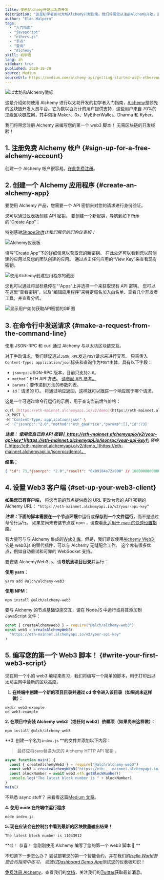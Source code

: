 ```yaml
---
title: 使用Alchemy开始以太坊开发
description: "这是初学者的以太坊Alchemy开发指南。我们将带您从注册Alchemy开始，进行命令行请求，写下您的第一个web3脚本！ 无需区块链的开发经验！"
author: "Elan Halpern"
tags:
  - "入门指南"
  - "javascript"
  - "ethers.js"
  - "节点"
  - "查询"
  - "Alchemy"
skill: 初学者
lang: zh
sidebar: true
published: 2020-10-30
source: Medium
sourceUrl: https://medium.com/alchemy-api/getting-started-with-ethereum-development-using-alchemy-c3d6a45c567f
---
```


![以太坊和Alchemy徽标](./ethereum-alchemy.png)

这是介绍如何使用 Alchemy 进行以太坊开发的初学者入门指南，[Alchemy](https://alchemyapi.io/)是领先的区块链开发人员平台。它为数以百万计的用户提供支持，这些用户来自 70%的顶级区块链应用，其中包括 Maker、0x、MyEtherWallet、Dharma 和 Kyber。

我们将带您注册 Alchemy 来编写您的第一个 web3 脚本！ 无需区块链的开发经验！

## 1. 注册免费 Alchemy 帐户 {#sign-up-for-a-free-alchemy-account}

创建一个 Alchemy 帐户很容易。[在此免费注册](https://dashboard.alchemyapi.io/signup/)。

## 2. 创建一个 Alchemy 应用程序 {#create-an-alchemy-app}

要使用 Alchemy 产品，您需要一个 API 密钥来对您的请求进行身份验证。

您可以通过[仪表板](http://dashboard.alchemyapi.io/)创建 API 密钥。 要创建一个新密钥，导航到如下所示的“Create App”：

特别感谢[_ShapeShift_](https://shapeshift.com/)_让我们展示他们的仪表板！_

![Alchemy仪表板](./alchemy-dashboard.png)

填写“Create App”下的详细信息以获取您的新密钥。 在此处还可以看到您以前创建的应用以及您的团队创建的应用。 通过点击任何应用的“View Key”来查看现有密钥。

![使用Alchemy创建应用程序的截图](./create-app.png)

您也可以通过将鼠标悬停在““Apps”上并选择一个来获取现有 API 密钥。 您可以在这里“查看密钥”，以及“编辑应用程序”来特定域名加入白名单、查看几个开发者工具，并查看分析。

![显示用户如何获取API密钥的GIF图](./pull-api-keys.gif)

## 3\. 在命令行中发送请求 {#make-a-request-from-the-command-line}

使用 JSON-RPC 和 curl 通过 Alchemy 与以太坊区块链交互。

对于手动请求，我们建议通过`JSON RPC`发送`POST`请求来进行交互。 只需传入`Content-Type: application/json`标头和查询作为`POST`主体，具有以下字段：

- `jsonrpc`: JSON-RPC 版本，目前只支持`2.0`。
- `method`：ETH API 方法。 [请参阅 API 参考。](https://docs.alchemyapi.io/documentation/alchemy-api-reference/json-rpc)
- `params`：要传递到方法的参数列表。
- `id`：请求的 ID。 将通过响应返回，这样就可以跟踪一个响应属于哪个请求。

这是一个可通过命令行运行的示例，用于查询当前燃气价格：

```bash
curl [https://eth-mainnet.alchemyapi.io/v2/demo](https://eth-mainnet.alchemyapi.io/v2/demo) \
-X POST \
-H "Content-Type: application/json" \
-d '{"jsonrpc":"2.0","method":"eth_gasPrice","params":[],"id":73}'
```

***注意： *使用您自己的 API 密钥* [\_https://eth-mainnet.alchemyapio/v2/your-api-key*](https://eth-mainnet.alchemyapi.io/jsonrpc/your-api-key)\*** _替换_ [_https://eth-mainnet.alchemyapi.o/v2/demo_](https://eth-mainnet.alchemyapi.io/jsonrpc/demo)。

**结果：**

```json
{ "id": 73,"jsonrpc": "2.0","result": "0x09184e72a000" // 10000000000000 }
```

## 4. 设置 Web3 客户端 {#set-up-your-web3-client}

**如果您已有客户端，** 将您当前的节点提供商的 URL 更改为您的 API 密钥的 Alchemy URL： `“https://eth-mainnet.alchemyapi.io/v2/your-api-key”`

**_注意：_**下面的脚本需要在一个**节点环境**中运行或**保存到一个文件运行**，而不是通过命令行运行。 如果您尚未安装节点或 npm ，请查看此[适用于 mac 的快速设置指南](https://app.gitbook.com/@alchemyapi/s/alchemy/guides/alchemy-for-macs)。

有大量可与与 Alchemy 集成的[Web3 库](https://docs.alchemyapi.io/guides/getting-started#other-web3-libraries)。但是，我们建议使用[Alchemy Web3](https://docs.alchemyapi.io/documentation/alchemy-web3)，它是 web3.js 的替代插件，可以与 Alchemy 无缝配合工作。 这个库有很多优点，例如自动重试和可靠的 WebSocket 支持。

要安装 AlchemyWeb3.js，请**导航到项目目录**并运行：

**使用 yarn：**

```
yarn add @alch/alchemy-web3
```

**使用 NPM：**

```
npm install @alch/alchemy-web3
```

要与 Alchemy 的节点基础设施交互，请在 NodeJS 中运行或将其添加到 JavaScript 文件：

```js
const { createAlchemyWeb3 } = require("@alch/alchemy-web3")
const web3 = createAlchemyWeb3(
  "https://eth-mainnet.alchemyapi.io/v2/your-api-key"
)
```

## 5. 编写您的第一个 Web3 脚本！ {#write-your-first-web3-script}

现在用一个小的 web3 编程来练习，我们将编写一个简单的脚本，用于打印出以太坊主网中最新的区块高度。

1.  **在终端中创建一个新的项目目录并通过 cd 命令进入该目录（如果尚未这样做）：**

```
mkdir web3-example
cd web3-example
```

**2. 在项目中安装 Alchemy web3（或任何 web3）依赖项（如果尚未这样做）：**

```
npm install @alch/alchemy-web3
```

**‌3. 创建一个名为`index.js` **的文件并添加以下内容：</p>

> 最终应将`demo`替换为您的 Alchemy HTTP API 密钥 。

```js
async function main() {
  const { createAlchemyWeb3 } = require("@alch/alchemy-web3")
  const web3 = createAlchemyWeb3("https://eth-   mainnet.alchemyapi.io/v2/demo")
  const blockNumber = await web3.eth.getBlockNumber()
  console.log("The latest block number is " + blockNumber)
}
main()
```

不熟悉 async stuff？ 来看看这篇[Medium 文章](https://medium.com/better-programming/understanding-async-await-in-javascript-1d81bb079b2c)。

**4. 使用 node 在终端中运行程序**

```
node index.js
```

**‌5. 现在应该会在控制台中看到最新的区块数量输出结果！**

```
The latest block number is 11043912
```

‌**哇！ 恭喜！ 您刚刚使用 Alchemy 编写了您的第一个 web3 脚本 🎉 **

不知道下一步怎么办？ 尝试部署您的第一个智能合约，并在我们的[_Hello World_](https://docs.alchemyapi.io/tutorials/hello-world-smart-contract)_智能合约指南中练习。 或通过_[_Dashboard Demo App_](https://docs.alchemyapi.io/tutorials/demo-app)测试您的仪表板知识！

[免费注册 Alchemy](https://dashboard.alchemyapi.io/signup/)，查看我们的[文档](https://docs.alchemyapi.io/)，关注我们的[Twitter](https://twitter.com/AlchemyPlatform)获取最新消息。
